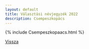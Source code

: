 ```yaml
---
layout: default
title: Választási névjegyzék 2022
description: Csempeszkopács
---
```


{% include Csempeszkopaacs.html %}

[Vissza](./)